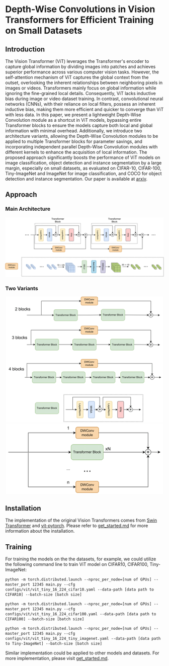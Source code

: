 # Depth-Wise Convolutions in Vision Transformers for Efficient Training on Small Datasets

## Introduction

The Vision Transformer (ViT) leverages the Transformer's encoder to capture global information by dividing images into patches and achieves superior performance across various computer vision tasks. However, the self-attention mechanism of ViT captures the global context from the outset, overlooking the inherent relationships between neighboring pixels in images or videos. Transformers mainly focus on global information while ignoring the fine-grained local details. Consequently, ViT lacks inductive bias during image or video dataset training. In contrast, convolutional neural networks (CNNs), with their reliance on local filters, possess an inherent inductive bias, making them more efficient and quicker to converge than ViT with less data. In this paper, we present a lightweight Depth-Wise Convolution module as a shortcut in ViT models, bypassing entire Transformer blocks to ensure the models capture both local and global information with minimal overhead. Additionally, we introduce two architecture variants, allowing the Depth-Wise Convolution modules to be applied to multiple Transformer blocks for parameter savings, and incorporating independent parallel Depth-Wise Convolution modules with different kernels to enhance the acquisition of local information. The proposed approach significantly boosts the performance of ViT models on image classification, object detection and instance segmentation by a large margin, especially on small datasets, as evaluated on CIFAR-10, CIFAR-100, Tiny-ImageNet and ImageNet for image classification, and COCO for object detection and instance segmentation. Our paper is available at [arxiv](https://arxiv.org/abs/2407.19394).

## Approach

### Main Architecture
<div style="color:#0000FF" align="center">
<img src="figures/main.png"/>
</div>

### Two Variants
<div style="color:#0000FF" align="center">
<img src="figures/main_variants.png" width="500"/>
<img src="figures/main_variant2.png" width="500"/>
</div>


## Installation
The implementation of the original Vision Transformers comes from [Swin Transformer](https://github.com/microsoft/Swin-Transformer) and [vit-pytorch](https://github.com/lucidrains/vit-pytorch). Please refer to [get_started.md](https://github.com/microsoft/Swin-Transformer/blob/main/get_started.md) for more information about the installation.


## Training
For training the models on the the datasets, for example, we could utilize the following command line to train ViT model on CIFAR10, CIFAR100, Tiny-ImageNet:

```
python -m torch.distributed.launch --nproc_per_node=[num of GPUs] --master_port 12345 main.py --cfg configs/vit/vit_tiny_16_224_cifar10.yaml --data-path [data path to CIFAR10] --batch-size [batch size]
```

```
python -m torch.distributed.launch --nproc_per_node=[num of GPUs] --master_port 12345 main.py --cfg configs/vit/vit_tiny_16_224_cifar100.yaml --data-path [data path to CIFAR100] --batch-size [batch size]
```

```
python -m torch.distributed.launch --nproc_per_node=[num of GPUs] --master_port 12345 main.py --cfg configs/vit/vit_tiny_16_224_tiny_imagenet.yaml --data-path [data path to Tiny-ImageNet] --batch-size [batch size]
```

Similar implementation could be applied to other models and datasets. For more implementation, please visit [get_started.md](https://github.com/microsoft/Swin-Transformer/blob/main/get_started.md).



